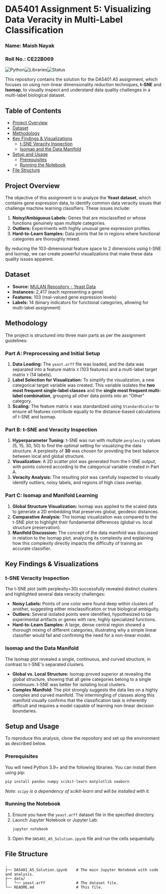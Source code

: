 # DA5401 Assignment 5: Visualizing Data Veracity in Multi-Label Classification

### Name: Maish Nayak
### Roll No.: CE22B069

![Python](https://img.shields.io/badge/Python-3.9%2B-blue.svg)![Libraries](https://img.shields.io/badge/Libraries-Scikit--learn%20%7C%20Pandas%20%7C%20Matplotlib-orange.svg)![Status](https://img.shields.io/badge/Status-Completed-green.svg)

This repository contains the solution for the DA5401 A5 assignment, which focuses on using non-linear dimensionality reduction techniques, **t-SNE** and **Isomap**, to visually inspect and understand data quality challenges in a multi-label biological dataset.

## Table of Contents
- [Project Overview](#project-overview)
- [Dataset](#dataset)
- [Methodology](#methodology)
- [Key Findings & Visualizations](#key-findings--visualizations)
  - [t-SNE Veracity Inspection](#t-sne-veracity-inspection)
  - [Isomap and the Data Manifold](#isomap-and-the-data-manifold)
- [Setup and Usage](#setup-and-usage)
  - [Prerequisites](#prerequisites)
  - [Running the Notebook](#running-the-notebook)
- [File Structure](#file-structure)

## Project Overview

The objective of this assignment is to analyze the **Yeast dataset**, which contains gene expression data, to identify common data veracity issues that challenge machine learning classifiers. These issues include:

1.  **Noisy/Ambiguous Labels:** Genes that are misclassified or whose functions genuinely span multiple categories.
2.  **Outliers:** Experiments with highly unusual gene expression profiles.
3.  **Hard-to-Learn Samples:** Data points that lie in regions where functional categories are thoroughly mixed.

By reducing the 103-dimensional feature space to 2 dimensions using t-SNE and Isomap, we can create powerful visualizations that make these data quality issues apparent.

## Dataset

-   **Source:** [MULAN Repository - Yeast Data]([http://datamining.org/datasets/mulan/yeast](https://mulan.sourceforge.net/datasets-mlc.html))
-   **Instances:** 2,417 (each representing a gene)
-   **Features:** 103 (real-valued gene expression levels)
-   **Labels:** 14 (binary indicators for functional categories, allowing for multi-label assignment)

## Methodology

The project is structured into three main parts as per the assignment guidelines:

### Part A: Preprocessing and Initial Setup
1.  **Data Loading:** The `yeast.arff` file was loaded, and the data was separated into a feature matrix `X` (103 features) and a multi-label target matrix `Y` (14 labels).
2.  **Label Selection for Visualization:** To simplify the visualization, a new categorical target variable was created. This variable isolates the **two most frequent single-label classes** and the **single most frequent multi-label combination**, grouping all other data points into an "Other" category.
3.  **Scaling:** The feature matrix `X` was standardized using `StandardScaler` to ensure all features contribute equally to the distance-based calculations of t-SNE and Isomap.

### Part B: t-SNE and Veracity Inspection
1.  **Hyperparameter Tuning:** t-SNE was run with multiple `perplexity` values (5, 15, 30, 50) to find the optimal setting for visualizing the data structure. A perplexity of **30** was chosen for providing the best balance between local and global structure.
2.  **Visualization:** A 2D scatter plot was generated from the t-SNE output, with points colored according to the categorical variable created in Part A.
3.  **Veracity Analysis:** The resulting plot was carefully inspected to visually identify outliers, noisy labels, and regions of high class overlap.

### Part C: Isomap and Manifold Learning
1.  **Global Structure Visualization:** Isomap was applied to the scaled data to generate a 2D embedding that preserves global, geodesic distances.
2.  **Comparative Analysis:** The Isomap visualization was compared to the t-SNE plot to highlight their fundamental differences (global vs. local structure preservation).
3.  **Manifold Discussion:** The concept of the data manifold was discussed in relation to the Isomap plot, analyzing its complexity and explaining how this complexity directly impacts the difficulty of training an accurate classifier.

## Key Findings & Visualizations

### t-SNE Veracity Inspection

The t-SNE plot (with perplexity=30) successfully revealed distinct clusters and highlighted several data veracity challenges:
-   **Noisy Labels:** Points of one color were found deep within clusters of another, suggesting either misclassification or true biological ambiguity.
-   **Outliers:** Several isolated points were identified, hypothesized to be experimental artifacts or genes with rare, highly specialized functions.
-   **Hard-to-Learn Samples:** A large, dense central region showed a thorough mixing of different categories, illustrating why a simple linear classifier would fail and confirming the need for a non-linear model.


### Isomap and the Data Manifold

The Isomap plot revealed a single, continuous, and curved structure, in contrast to t-SNE's separated clusters.
-   **Global vs. Local Structure:** Isomap proved superior at revealing the global structure, showing that all gene categories belong to a single continuum. t-SNE was better for isolating local clusters.
-   **Complex Manifold:** The plot strongly suggests the data lies on a highly complex and curved manifold. The intermingling of classes along this manifold visually confirms that the classification task is inherently difficult and requires a model capable of learning non-linear decision boundaries.



## Setup and Usage

To reproduce this analysis, clone the repository and set up the environment as described below.

### Prerequisites

You will need Python 3.9+ and the following libraries. You can install them using pip:

```bash
pip install pandas numpy scikit-learn matplotlib seaborn
```
*Note: `scipy` is a dependency of scikit-learn and will be installed with it.*

### Running the Notebook

1.  Ensure you have the `yeast.arff` dataset file in the specified directory.
2.  Launch Jupyter Notebook or Jupyter Lab:
    ```bash
    jupyter notebook
    ```
3.  Open the `DA5401_A5_Solution.ipynb` file and run the cells sequentially.

## File Structure

```
.
├── DA5401_A5_Solution.ipynb    # The main Jupyter Notebook with code and analysis.
├── data/
│   └── yeast.arff              # The dataset file.
└── README.md                   # This file.
```
